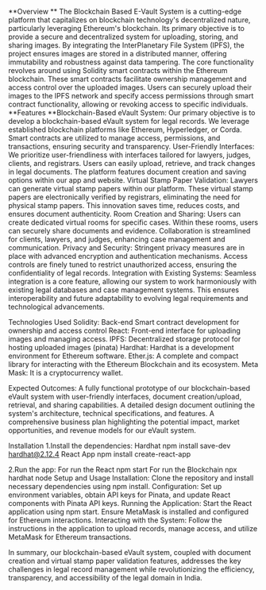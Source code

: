 **Overview
**    The Blockchain Based E-Vault System is a cutting-edge platform that capitalizes on blockchain technology's decentralized nature, particularly leveraging Ethereum's blockchain. Its primary objective is to provide a secure and decentralized system for uploading, storing, and sharing images. By integrating the InterPlanetary File System (IPFS), the project ensures images are stored in a distributed manner, offering immutability and robustness against data tampering.
The core functionality revolves around using Solidity smart contracts within the Ethereum blockchain. These smart contracts facilitate ownership management and access control over the uploaded images. Users can securely upload their images to the IPFS network and specify access permissions through smart contract functionality, allowing or revoking access to specific individuals.
**Features
**Blockchain-Based eVault System:
Our primary objective is to develop a blockchain-based eVault system for legal records.
We leverage established blockchain platforms like Ethereum, Hyperledger, or Corda.
Smart contracts are utilized to manage access, permissions, and transactions, ensuring security and transparency.
User-Friendly Interfaces:
We prioritize user-friendliness with interfaces tailored for lawyers, judges, clients, and registrars.
Users can easily upload, retrieve, and track changes in legal documents.
The platform features document creation and saving options within our app and website.
Virtual Stamp Paper Validation:
Lawyers can generate virtual stamp papers within our platform.
These virtual stamp papers are electronically verified by registrars, eliminating the need for physical stamp papers.
This innovation saves time, reduces costs, and ensures document authenticity.
Room Creation and Sharing:
Users can create dedicated virtual rooms for specific cases.
Within these rooms, users can securely share documents and evidence.
Collaboration is streamlined for clients, lawyers, and judges, enhancing case management and communication.
Privacy and Security:
Stringent privacy measures are in place with advanced encryption and authentication mechanisms.
Access controls are finely tuned to restrict unauthorized access, ensuring the confidentiality of legal records.
Integration with Existing Systems:
Seamless integration is a core feature, allowing our system to work harmoniously with existing legal databases and case management systems.
This ensures interoperability and future adaptability to evolving legal requirements and technological advancements.


Technologies Used
Solidity: Back-end Smart contract development for ownership and access control
React: Front-end interface for uploading images and managing access.
IPFS: Decentralized storage protocol for hosting uploaded images (pinata)
Hardhat: Hardhat is a development environment for Ethereum software.
Ether.js: A complete and compact library for interacting with the Ethereum Blockchain and its ecosystem.
Meta Mask: It is a cryptocurrency wallet.








Expected Outcomes:
A fully functional prototype of our blockchain-based eVault system with user-friendly interfaces, document creation/upload, retrieval, and sharing capabilities.
A detailed design document outlining the system's architecture, technical specifications, and features.
A comprehensive business plan highlighting the potential impact, market opportunities, and revenue models for our eVault system.


Installation
1.Install the dependencies:
Hardhat
                 npm install save-dev hardhat@2.12.4
React App
                 npm install create-react-app

2.Run the app:
For run the React
                 npm start
For run the Blockchain
                npx hardhat node
Setup and Usage
Installation: Clone the repository and install necessary dependencies using npm install.
Configuration: Set up environment variables, obtain API keys for Pinata, and update React components with Pinata API keys.
Running the Application: Start the React application using npm start. Ensure MetaMask is installed and configured for Ethereum interactions.
Interacting with the System: Follow the instructions in the application to upload records, manage access, and utilize MetaMask for Ethereum transactions.

In summary, our blockchain-based eVault system, coupled with document creation and virtual stamp paper validation features, addresses the key challenges in legal record management while revolutionizing the efficiency, transparency, and accessibility of the legal domain in India.
